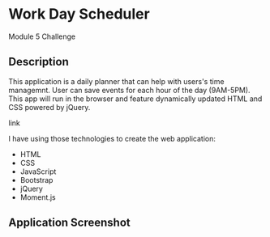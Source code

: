 # Work Day Scheduler
Module 5 Challenge
## Description
This application is a daily planner that can help with users's time managemnt. User can save events for each hour of the day (9AM-5PM). This app will run in the browser and feature dynamically updated HTML and CSS powered by jQuery.

link

I have using those technologies to create the web application:
- HTML
- CSS
- JavaScript
- Bootstrap
- jQuery
- Moment.js

## Application Screenshot